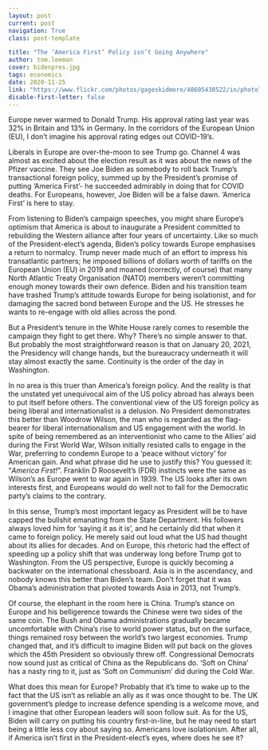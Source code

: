 ```yaml
---
layout: post
current: post
navigation: True
class: post-template

title: "The ‘America First’ Policy isn’t Going Anywhere"
author: tom.leeman
cover: bidenpres.jpg
tags: economics
date: 2020-11-25
link: "https://www.flickr.com/photos/gageskidmore/48605438522/in/photolist-2h45zaf-2h46xuW-2igL3MM-2gv9dGq-2gv9ADn-2igMctZ-2h45KHj-2igL8ik-2h46zHd-2h45Rkb-2gYyFvG-2h45Sdt-2h45MVf-2h45SwE-2itrhqA-2gX8SAZ-2h46zBm-2h45Rdc-2gX88X6-2igLcf3-2h46A3g-2igM7nr-94dP6i-2h46AnV-2gv9QEy-2gv9pBM-2gYxXx7-2h45RRX-2h45zVy-2igMddu-2if4pYi-2gYxVq6-TeUskZ-2h45R7f-2h45MKa-2gYyG88-2if11qd-2h45Mr9-2iuYo11-2ho9vJF-2if12uC-2if3qdH-2iv1UZp-2igLbq2-2h46zu7-2gYxPoG-2iuYoaj-2gYyHT2-2if12ZA-2h46yAt/"
disable-first-letter: false
---
```

<p>Europe never warmed to Donald Trump. His approval rating last year was 32% in Britain and 13% in Germany. In the corridors of the European Union (EU), I don’t imagine his approval rating edges out COVID-19’s.&nbsp;</p><p>Liberals in Europe are over-the-moon to see Trump go. Channel 4 was almost as excited about the election result as it was about the news of the Pfizer vaccine. They see Joe Biden as somebody to roll back Trump’s transactional foreign policy, summed up by the President’s promise of putting ‘America First’- he succeeded admirably in doing that for COVID deaths. For Europeans, however, Joe Biden will be a false dawn. ‘America First’ is here to stay.&nbsp;</p><p>From listening to Biden’s campaign speeches, you might share Europe’s optimism that America is about to inaugurate a President committed to rebuilding the Western alliance after four years of uncertainty. Like so much of the President-elect’s agenda, Biden’s policy towards Europe emphasises a return to normalcy. Trump never made much of an effort to impress his transatlantic partners; he imposed billions of dollars worth of tariffs on the European Union (EU) in 2019 and moaned (correctly, of course) that many North Atlantic Treaty Organisation (NATO) members weren’t committing enough money towards their own defence. Biden and his transition team have trashed Trump’s attitude towards Europe for being isolationist, and for damaging the sacred bond between Europe and the US. He stresses he wants to re-engage with old allies across the pond.</p><p>But a President’s tenure in the White House rarely comes to resemble the campaign they fight to get there. Why? There’s no simple answer to that. But probably the most straightforward reason is that on January 20, 2021, the Presidency will change hands, but the bureaucracy underneath it will stay almost exactly the same. Continuity is the order of the day in Washington.&nbsp;</p><p>In no area is this truer than America’s foreign policy. And the reality is that the unstated yet unequivocal aim of the US policy abroad has always been to put itself before others. The conventional view of the US foreign policy as being liberal and internationalist is a delusion. No President demonstrates this better than Woodrow Wilson, the man who is regarded as the flag-bearer for liberal internationalism and US engagement with the world. In spite of being remembered as an interventionist who came to the Allies’ aid during the First World War, Wilson initially resisted calls to engage in the War, preferring to condemn Europe to a ‘peace without victory’ for American gain. And what phrase did he use to justify this? You guessed it: “<em >America First!</em>”. Franklin D Roosevelt’s (FDR) instincts were the same as Wilson’s as Europe went to war again in 1939. The US looks after its own interests first, and Europeans would do well not to fall for the Democratic party’s claims to the contrary.&nbsp;</p><p>In this sense, Trump’s most important legacy as President will be to have capped the bullshit emanating from the State Department. His followers always loved him for ‘saying it as it is’, and he certainly did that when it came to foreign policy. He merely said out loud what the US had thought about its allies for decades. And on Europe, this rhetoric had the effect of speeding up a policy shift that was underway long before Trump got to Washington. From the US perspective, Europe is quickly becoming a backwater on the international chessboard. Asia is in the ascendancy, and nobody knows this better than Biden’s team. Don’t forget that it was Obama’s administration that pivoted towards Asia in 2013, not Trump’s.&nbsp;</p><p>Of course, the elephant in the room here is China. Trump’s stance on Europe and his belligerence towards the Chinese were two sides of the same coin. The Bush and Obama administrations gradually became uncomfortable with China’s rise to world power status, but on the surface, things remained rosy between the world’s two largest economies. Trump changed that, and it’s difficult to imagine Biden will put back on the gloves which the 45th President so obviously threw off. Congressional Democrats now sound just as critical of China as the Republicans do. ‘Soft on China’ has a nasty ring to it, just as ‘Soft on Communism’ did during the Cold War.</p><p>What does this mean for Europe? Probably that it’s time to wake up to the fact that the US isn’t as reliable an ally as it was once thought to be. The UK government’s pledge to increase defence spending is a welcome move, and I imagine that other European leaders will soon follow suit. As for the US, Biden will carry on putting his country first-in-line, but he may need to start being a little less coy about saying so. Americans love isolationism. After all, if America isn’t first in the President-elect’s eyes, where does he see it?</p>